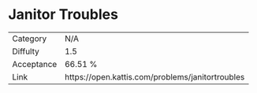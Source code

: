 # Janitor Troubles

<table>
    <tr>
        <td>Category</td>
        <td>N/A</td>
    </tr>
    <tr>
        <td>Diffulty</td>
        <td>1.5</td>
    </tr>
    <tr>
        <td>Acceptance</td>
        <td>66.51 %</td>
    </tr>
    <tr>
        <td>Link</td>
        <td>https://open.kattis.com/problems/janitortroubles</td>
    </tr>
</table>